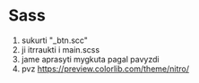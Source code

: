 # Sass

1.  sukurti "\_btn.scc"
2.  ji itrraukti i main.scss
3.  jame aprasyti mygkuta pagal pavyzdi
4.  pvz https://preview.colorlib.com/theme/nitro/
